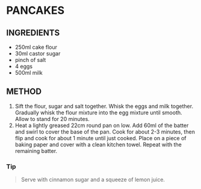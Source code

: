 # PANCAKES

## INGREDIENTS

- 250ml cake flour
- 30ml castor sugar
- pinch of salt
- 4 eggs
- 500ml milk

## METHOD

1. Sift the flour, sugar and salt together. Whisk the eggs and milk together. Gradually whisk the flour mixture into the egg mixture until smooth. Allow to stand for 20 minutes.
2. Heat a lightly greased 22cm round pan on low. Add 60ml of the batter and swirl to cover the base of the pan. Cook for about 2-3 minutes, then flip and cook for about 1 minute until just cooked. Place on a piece of baking paper and cover with a clean kitchen towel. Repeat with the remaining batter.

### Tip

> Serve with cinnamon sugar and a squeeze of lemon juice.